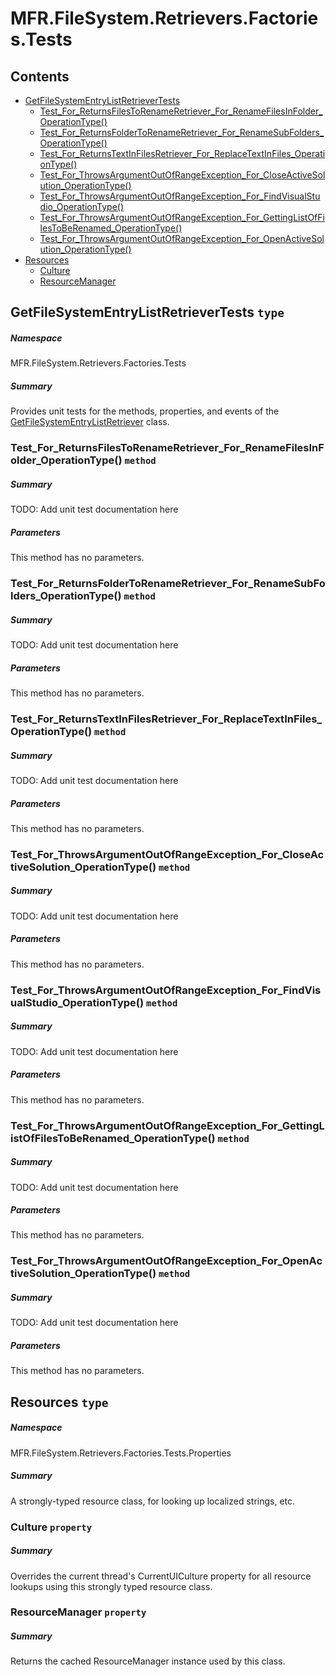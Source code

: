 <a name='assembly'></a>
# MFR.FileSystem.Retrievers.Factories.Tests

## Contents

- [GetFileSystemEntryListRetrieverTests](#T-MFR-Objects-FileSystem-Retrievers-Factories-Tests-GetFileSystemEntryListRetrieverTests 'MFR.FileSystem.Retrievers.Factories.Tests.GetFileSystemEntryListRetrieverTests')
  - [Test_For_ReturnsFilesToRenameRetriever_For_RenameFilesInFolder_OperationType()](#M-MFR-Objects-FileSystem-Retrievers-Factories-Tests-GetFileSystemEntryListRetrieverTests-Test_For_ReturnsFilesToRenameRetriever_For_RenameFilesInFolder_OperationType 'MFR.FileSystem.Retrievers.Factories.Tests.GetFileSystemEntryListRetrieverTests.Test_For_ReturnsFilesToRenameRetriever_For_RenameFilesInFolder_OperationType')
  - [Test_For_ReturnsFolderToRenameRetriever_For_RenameSubFolders_OperationType()](#M-MFR-Objects-FileSystem-Retrievers-Factories-Tests-GetFileSystemEntryListRetrieverTests-Test_For_ReturnsFolderToRenameRetriever_For_RenameSubFolders_OperationType 'MFR.FileSystem.Retrievers.Factories.Tests.GetFileSystemEntryListRetrieverTests.Test_For_ReturnsFolderToRenameRetriever_For_RenameSubFolders_OperationType')
  - [Test_For_ReturnsTextInFilesRetriever_For_ReplaceTextInFiles_OperationType()](#M-MFR-Objects-FileSystem-Retrievers-Factories-Tests-GetFileSystemEntryListRetrieverTests-Test_For_ReturnsTextInFilesRetriever_For_ReplaceTextInFiles_OperationType 'MFR.FileSystem.Retrievers.Factories.Tests.GetFileSystemEntryListRetrieverTests.Test_For_ReturnsTextInFilesRetriever_For_ReplaceTextInFiles_OperationType')
  - [Test_For_ThrowsArgumentOutOfRangeException_For_CloseActiveSolution_OperationType()](#M-MFR-Objects-FileSystem-Retrievers-Factories-Tests-GetFileSystemEntryListRetrieverTests-Test_For_ThrowsArgumentOutOfRangeException_For_CloseActiveSolution_OperationType 'MFR.FileSystem.Retrievers.Factories.Tests.GetFileSystemEntryListRetrieverTests.Test_For_ThrowsArgumentOutOfRangeException_For_CloseActiveSolution_OperationType')
  - [Test_For_ThrowsArgumentOutOfRangeException_For_FindVisualStudio_OperationType()](#M-MFR-Objects-FileSystem-Retrievers-Factories-Tests-GetFileSystemEntryListRetrieverTests-Test_For_ThrowsArgumentOutOfRangeException_For_FindVisualStudio_OperationType 'MFR.FileSystem.Retrievers.Factories.Tests.GetFileSystemEntryListRetrieverTests.Test_For_ThrowsArgumentOutOfRangeException_For_FindVisualStudio_OperationType')
  - [Test_For_ThrowsArgumentOutOfRangeException_For_GettingListOfFilesToBeRenamed_OperationType()](#M-MFR-Objects-FileSystem-Retrievers-Factories-Tests-GetFileSystemEntryListRetrieverTests-Test_For_ThrowsArgumentOutOfRangeException_For_GettingListOfFilesToBeRenamed_OperationType 'MFR.FileSystem.Retrievers.Factories.Tests.GetFileSystemEntryListRetrieverTests.Test_For_ThrowsArgumentOutOfRangeException_For_GettingListOfFilesToBeRenamed_OperationType')
  - [Test_For_ThrowsArgumentOutOfRangeException_For_OpenActiveSolution_OperationType()](#M-MFR-Objects-FileSystem-Retrievers-Factories-Tests-GetFileSystemEntryListRetrieverTests-Test_For_ThrowsArgumentOutOfRangeException_For_OpenActiveSolution_OperationType 'MFR.FileSystem.Retrievers.Factories.Tests.GetFileSystemEntryListRetrieverTests.Test_For_ThrowsArgumentOutOfRangeException_For_OpenActiveSolution_OperationType')
- [Resources](#T-MFR-Objects-FileSystem-Retrievers-Factories-Tests-Properties-Resources 'MFR.FileSystem.Retrievers.Factories.Tests.Properties.Resources')
  - [Culture](#P-MFR-Objects-FileSystem-Retrievers-Factories-Tests-Properties-Resources-Culture 'MFR.FileSystem.Retrievers.Factories.Tests.Properties.Resources.Culture')
  - [ResourceManager](#P-MFR-Objects-FileSystem-Retrievers-Factories-Tests-Properties-Resources-ResourceManager 'MFR.FileSystem.Retrievers.Factories.Tests.Properties.Resources.ResourceManager')

<a name='T-MFR-Objects-FileSystem-Retrievers-Factories-Tests-GetFileSystemEntryListRetrieverTests'></a>
## GetFileSystemEntryListRetrieverTests `type`

##### Namespace

MFR.FileSystem.Retrievers.Factories.Tests

##### Summary

Provides unit tests for the methods, properties, and events of the
[GetFileSystemEntryListRetriever](#T-MFR-Objects-GetFileSystemEntryListRetriever 'MFR.GetFileSystemEntryListRetriever')
class.

<a name='M-MFR-Objects-FileSystem-Retrievers-Factories-Tests-GetFileSystemEntryListRetrieverTests-Test_For_ReturnsFilesToRenameRetriever_For_RenameFilesInFolder_OperationType'></a>
### Test_For_ReturnsFilesToRenameRetriever_For_RenameFilesInFolder_OperationType() `method`

##### Summary

TODO: Add unit test documentation here

##### Parameters

This method has no parameters.

<a name='M-MFR-Objects-FileSystem-Retrievers-Factories-Tests-GetFileSystemEntryListRetrieverTests-Test_For_ReturnsFolderToRenameRetriever_For_RenameSubFolders_OperationType'></a>
### Test_For_ReturnsFolderToRenameRetriever_For_RenameSubFolders_OperationType() `method`

##### Summary

TODO: Add unit test documentation here

##### Parameters

This method has no parameters.

<a name='M-MFR-Objects-FileSystem-Retrievers-Factories-Tests-GetFileSystemEntryListRetrieverTests-Test_For_ReturnsTextInFilesRetriever_For_ReplaceTextInFiles_OperationType'></a>
### Test_For_ReturnsTextInFilesRetriever_For_ReplaceTextInFiles_OperationType() `method`

##### Summary

TODO: Add unit test documentation here

##### Parameters

This method has no parameters.

<a name='M-MFR-Objects-FileSystem-Retrievers-Factories-Tests-GetFileSystemEntryListRetrieverTests-Test_For_ThrowsArgumentOutOfRangeException_For_CloseActiveSolution_OperationType'></a>
### Test_For_ThrowsArgumentOutOfRangeException_For_CloseActiveSolution_OperationType() `method`

##### Summary

TODO: Add unit test documentation here

##### Parameters

This method has no parameters.

<a name='M-MFR-Objects-FileSystem-Retrievers-Factories-Tests-GetFileSystemEntryListRetrieverTests-Test_For_ThrowsArgumentOutOfRangeException_For_FindVisualStudio_OperationType'></a>
### Test_For_ThrowsArgumentOutOfRangeException_For_FindVisualStudio_OperationType() `method`

##### Summary

TODO: Add unit test documentation here

##### Parameters

This method has no parameters.

<a name='M-MFR-Objects-FileSystem-Retrievers-Factories-Tests-GetFileSystemEntryListRetrieverTests-Test_For_ThrowsArgumentOutOfRangeException_For_GettingListOfFilesToBeRenamed_OperationType'></a>
### Test_For_ThrowsArgumentOutOfRangeException_For_GettingListOfFilesToBeRenamed_OperationType() `method`

##### Summary

TODO: Add unit test documentation here

##### Parameters

This method has no parameters.

<a name='M-MFR-Objects-FileSystem-Retrievers-Factories-Tests-GetFileSystemEntryListRetrieverTests-Test_For_ThrowsArgumentOutOfRangeException_For_OpenActiveSolution_OperationType'></a>
### Test_For_ThrowsArgumentOutOfRangeException_For_OpenActiveSolution_OperationType() `method`

##### Summary

TODO: Add unit test documentation here

##### Parameters

This method has no parameters.

<a name='T-MFR-Objects-FileSystem-Retrievers-Factories-Tests-Properties-Resources'></a>
## Resources `type`

##### Namespace

MFR.FileSystem.Retrievers.Factories.Tests.Properties

##### Summary

A strongly-typed resource class, for looking up localized strings, etc.

<a name='P-MFR-Objects-FileSystem-Retrievers-Factories-Tests-Properties-Resources-Culture'></a>
### Culture `property`

##### Summary

Overrides the current thread's CurrentUICulture property for all
  resource lookups using this strongly typed resource class.

<a name='P-MFR-Objects-FileSystem-Retrievers-Factories-Tests-Properties-Resources-ResourceManager'></a>
### ResourceManager `property`

##### Summary

Returns the cached ResourceManager instance used by this class.
